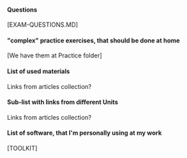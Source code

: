 #### Questions

[EXAM-QUESTIONS.MD]

#### "complex" practice exercises, that should be done at home

[We have them at Practice folder]

#### List of used materials

Links from articles collection?

#### Sub-list with links from different Units

Links from articles collection?

#### List of software, that I'm personally using at my work

[TOOLKIT]

####
